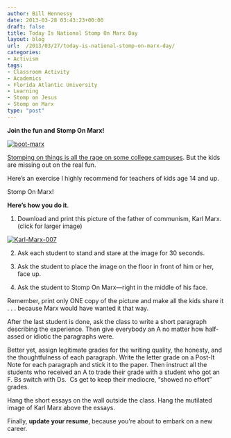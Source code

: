 ```yaml
---
author: Bill Hennessy
date: 2013-03-28 03:43:23+00:00
draft: false
title: Today Is National Stomp On Marx Day
layout: blog
url:  /2013/03/27/today-is-national-stomp-on-marx-day/
categories:
- Activism
tags:
- Classroom Activity
- Academics
- Florida Atlantic University
- Learning
- Stomp on Jesus
- Stomp on Marx
type: "post"
---
```


**Join the fun and Stomp On Marx!**

[![boot-marx](https://hennessysview.com/wp-content/uploads/2013/03/boot-marx_thumb1.png)
](https://hennessysview.com/wp-content/uploads/2013/03/boot-marx1.png)

[Stomping on things is all the rage on some college campuses](https://godfatherpolitics.com/10084/university-apologizes-to-student-who-wouldnt-stomp-on-jesus/). But the kids are missing out on the real fun.

Here’s an exercise I highly recommend for teachers of kids age 14 and up.

Stomp On Marx!

**Here’s how you do it**.

1. Download and print this picture of the father of communism, Karl Marx. (click for larger image)

[![Karl-Marx-007](https://hennessysview.com/wp-content/uploads/2013/03/Karl-Marx-007_thumb.jpg)
](https://hennessysview.com/wp-content/uploads/2013/03/Karl-Marx-007.jpg)

2. Ask each student to stand and stare at the image for 30 seconds.

3. Ask the student to place the image on the floor in front of him or her, face up.

4. Ask the student to Stomp On Marx—right in the middle of his face.

Remember, print only ONE copy of the picture and make all the kids share it . . . because Marx would have wanted it that way.

After the last student is done, ask the class to write a short paragraph describing the experience. Then give everybody an A no matter how half-assed or idiotic the paragraphs were.

Better yet, assign legitimate grades for the writing quality, the honesty, and the thoughtfulness of each paragraph. Write the letter grade on a Post-It Note for each paragraph and stick it to the paper. Then instruct all the students who received an A to trade their grade with a student who got an F. Bs switch with Ds.  Cs get to keep their mediocre, “showed no effort” grades.

Hang the short essays on the wall outside the class. Hang the mutilated image of Karl Marx above the essays.

Finally, **update your resume**, because you’re about to embark on a new career.
